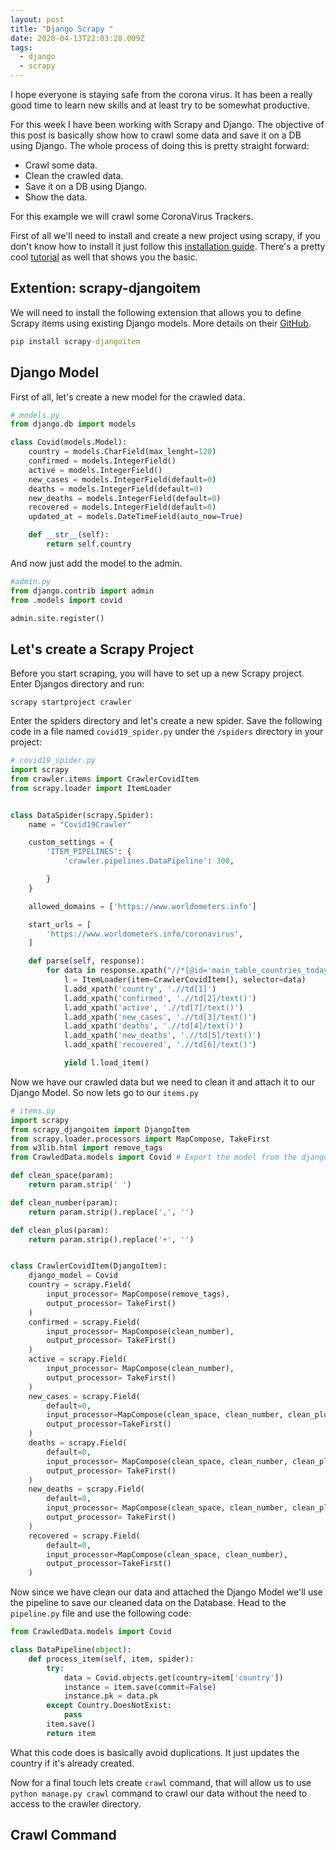 ```yaml
---
layout: post
title: "Django Scrapy "
date: 2020-04-13T22:03:28.009Z
tags:
  - django
  - scrapy
---
```

I hope everyone is staying safe from the corona virus. It has been a really good time to learn new skills and at least try to be somewhat productive.

For this week I have been working with Scrapy and Django. The objective of this post is basically show how to crawl some data and save it on a DB using Django. The whole process of doing this is pretty straight forward: 

* Crawl some data.
* Clean the crawled data.
* Save it on a DB using Django. 
* Show the data.

For this example we will crawl some CoronaVirus Trackers.

First of all we'll need to install and create a new project using scrapy, if you don't know how to install it just follow this [installation guide](http://doc.scrapy.org/en/latest/intro/install.html). There's a pretty cool [tutorial](http://doc.scrapy.org/en/latest/intro/tutorial.html) as well that shows you the basic.

## Extention: scrapy-djangoitem

We will need to install the following extension that allows you to define Scrapy items using existing Django models. More details on their [GitHub](https://github.com/scrapy-plugins/scrapy-djangoitem).

```cmd
pip install scrapy-djangoitem
```

## Django Model

First of all, let's create a new model for the crawled data. 

```python
# models.py
from django.db import models

class Covid(models.Model):
    country = models.CharField(max_lenght=120)
    confirmed = models.IntegerField()
    active = models.IntegerField()
    new_cases = models.IntegerField(default=0)
    deaths = models.IntegerField(default=0)
    new_deaths = models.IntegerField(default=0)
    recovered = models.IntegerField(default=0)
    updated_at = models.DateTimeField(auto_now=True)

    def __str__(self):
        return self.country
```

And now just add the model to the admin.

```python
#admin.py
from django.contrib import admin
from .models import covid

admin.site.register()
```

## Let's create a Scrapy Project

Before you start scraping, you will have to set up a new Scrapy project. Enter Djangos directory and run:

```shell
scrapy startproject crawler
```

Enter the spiders directory and let's create a new spider. Save the following code in a file named `covid19_spider.py` under the `/spiders` directory in your project:

```python
# covid19_spider.py
import scrapy
from crawler.items import CrawlerCovidItem
from scrapy.loader import ItemLoader


class DataSpider(scrapy.Spider):
    name = "Covid19Crawler"

    custom_settings = {
        'ITEM_PIPELINES': {
            'crawler.pipelines.DataPipeline': 300,

        }
    }

    allowed_domains = ['https://www.worldometers.info']

    start_urls = [
        'https://www.worldometers.info/coronavirus',
    ]

    def parse(self, response):
        for data in response.xpath("//*[@id='main_table_countries_today']/tbody[1]/tr"):
            l = ItemLoader(item=CrawlerCovidItem(), selector=data)
            l.add_xpath('country', './/td[1]')
            l.add_xpath('confirmed', './/td[2]/text()')
            l.add_xpath('active', './/td[7]/text()')
            l.add_xpath('new_cases', './/td[3]/text()')
            l.add_xpath('deaths', './/td[4]/text()')
            l.add_xpath('new_deaths', './/td[5]/text()')
            l.add_xpath('recovered', './/td[6]/text()')

            yield l.load_item()
```

Now we have our crawled data but we need to clean it and attach it to our Django Model. So now lets go to our `items.py`

```python
# items.py
import scrapy
from scrapy_djangoitem import DjangoItem
from scrapy.loader.processors import MapCompose, TakeFirst
from w3lib.html import remove_tags
from CrawledData.models import Covid # Export the model from the django app

def clean_space(param):
    return param.strip(' ')

def clean_number(param):
    return param.strip().replace(',', '')

def clean_plus(param):
    return param.strip().replace('+', '')


class CrawlerCovidItem(DjangoItem):
    django_model = Covid
    country = scrapy.Field(
        input_processor= MapCompose(remove_tags),
        output_processor= TakeFirst()
    )
    confirmed = scrapy.Field(
        input_processor= MapCompose(clean_number),
        output_processor= TakeFirst()
    )
    active = scrapy.Field(
        input_processor= MapCompose(clean_number),
        output_processor= TakeFirst()
    )
    new_cases = scrapy.Field(
        default=0,
        input_processor=MapCompose(clean_space, clean_number, clean_plus),
        output_processor=TakeFirst()
    )
    deaths = scrapy.Field(
        default=0,
        input_processor= MapCompose(clean_space, clean_number, clean_plus),
        output_processor= TakeFirst()
    )
    new_deaths = scrapy.Field(
        default=0,
        input_processor= MapCompose(clean_space, clean_number, clean_plus),
        output_processor= TakeFirst()
    )
    recovered = scrapy.Field(
        default=0,
        input_processor=MapCompose(clean_space, clean_number),
        output_processor=TakeFirst()
    )
```

Now since we have clean our data and attached the Django Model we'll use the pipeline to save our cleaned data on the Database. Head to the `pipeline.py` file and use the following code:

```python
from CrawledData.models import Covid

class DataPipeline(object):
    def process_item(self, item, spider):
        try:
            data = Covid.objects.get(country=item['country'])
            instance = item.save(commit=False)
            instance.pk = data.pk
        except Country.DoesNotExist:
            pass
        item.save()
        return item
```

What this code does is basically avoid duplications. It just updates the country if it's already created. 

Now for a final touch lets create `crawl` command, that will allow us to use `python manage.py crawl` command to crawl our data without the need to access to the crawler directory. 

## Crawl Command